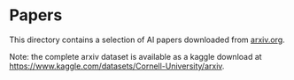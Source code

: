 # Papers

This directory contains a selection of AI papers downloaded from [arxiv.org](www.arxiv.org).

Note: the complete arxiv dataset is available as a kaggle download at https://www.kaggle.com/datasets/Cornell-University/arxiv.